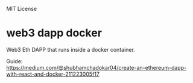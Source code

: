 MIT License
# web3 dapp docker
Web3 Eth DAPP that runs inside a docker container.

Guide:  
https://medium.com/@shubhamchadokar04/create-an-ethereum-dapp-with-react-and-docker-211223005f17
